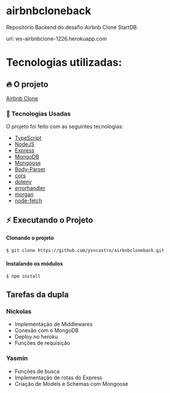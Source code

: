 # airbnbcloneback
Repositório Backend do desafio Airbnb Clone StartDB.

url: ws-airbnbclone-1226.herokuapp.com

# Tecnologias utilizadas:

## :fire: O projeto

[Airbnb Clone](https://airbnb-clone-desafio.herokuapp.com/api/locacao) 

### :rocket: Tecnologias Usadas

O projeto foi feito com as seguintes tecnologias:

- [TypeScript](https://www.typescriptlang.org)
- [NodeJS](https://nodejs.org/en/)
- [Express](https://expressjs.com/)
- [MongoDB](https://www.mongodb.com/)
- [Mongoose](https://mongoosejs.com/)
- [Body-Parser](https://github.com/expressjs/body-parser)
- [cors](https://github.com/expressjs/cors)
- [dotenv](https://github.com/motdotla/dotenv)
- [errorhandler](https://github.com/expressjs/errorhandler)
- [morgan](https://github.com/expressjs/morgan)
- [node-fetch](https://github.com/node-fetch/node-fetch)

## :zap: Executando o Projeto

#### Clonando o projeto

```sh
$ git clone https://github.com/ysncastro/airbnbcloneback.git
```

#### Instalando os módulos

```sh
$ npm install
```

## Tarefas da dupla

### Nickolas
 - Implementação de Middlewares
 - Conexão com o MongoDB
 - Deploy no heroku
 - Funções de requisição

### Yasmin
 - Funções de busca
 - Implementação de rotas do Express
 - Criação de Models e Schemas com Mongoose
